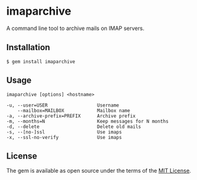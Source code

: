 # imaparchive

A command line tool to archive mails on IMAP servers.

## Installation

    $ gem install imaparchive

## Usage

    imaparchive [options] <hostname>
    
    -u, --user=USER                  Username
        --mailbox=MAILBOX            Mailbox name
    -a, --archive-prefix=PREFIX      Archive prefix
    -m, --months=N                   Keep messages for N months
    -d, --delete                     Delete old mails
    -s, --[no-]ssl                   Use imaps
    -x, --ssl-no-verify              Use imaps

## License

The gem is available as open source under the terms of the [MIT License](https://opensource.org/licenses/MIT).
